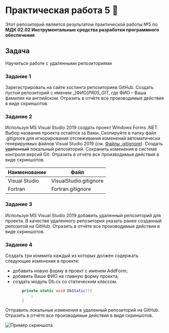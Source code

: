 # Практическая работа 5 :city_sunset:
Этот репозиторий является результатом практической работы №5 по **МДК 02.02 Инструментальные средства разработки программного обеспечения**

## Задача
Научиться работе с удаленными репозиториями
### Задание 1
Зарегистрировать на сайте хостинга репозиториев GitHub. Cоздать пустой репозиторий с именем _\[ФИО\]_PR05_GIT_, где ФИО – Ваша фамилия на английском. Отразить в отчёте все производимые действия в виде скриншотов.
### Задание 2
Используя MS Visual Studio 2019 создать проект Windows Forms .NET. Выбор названия проекта остаётся за Вами. Скопируйте в папку файл .gitignore для игнорирования отслеживания изменений автоматически генерируемых файлов Visual Studio 2019 (см. [Файлы .gitignore](https://github.com/github/gitignore)). Создать ~~удаленный~~ локальный репозиторий. Сохранить изменения в системе контроля версий Git. Отразить в отчёте все производимые действия в виде скриншотов.

| Наименование | Файл |
| ------------ | ---- |
| Visual Studio | VisualStudio.gitignore |
| Fortran | Fortran.gitignore |

### Задание 3
Используя MS Visual Studio 2019 добавить удаленный репозиторий для проекта. В качестве удаленного репозитория указать ранее созданный репозитой на GitHub. Отразить в отчёте все производимые действия в виде скриншотов.
### Задание 4
Создать три коммита каждый из которых должен содержать следующие изменения в проекте:
-	добавить новую форму в проект с именем AddForm;
-	добавить Ваше ФИО на главную форму проекта;
-	создать модуль Db.cs со статическим классом.
    ```csharp
        private static void DbStatic(){
            ;
        }
    ```

Отправить локальные изменения в удаленный репозиторий на GitHub. Отразить в отчёте все производимые действия в виде скриншотов.

![Пример скриншота](images/pr05_example.png "Пример скриншота")

